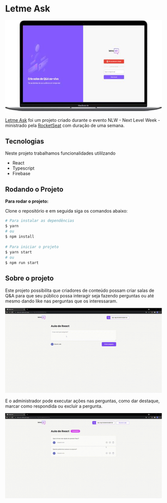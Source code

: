 # Letme Ask

![Tela Inicial do Projeto](https://github.com/NisanEduardo/nlwletmeask/blob/main/src/assets/images/image.jpg)

[Letme Ask](https://letmeask-eleite.web.app/) foi um projeto criado durante o evento NLW - Next Level Week - ministrado pela [RocketSeat](https://rocketseat.com.br/) com duração de uma semana.

## Tecnologias
Neste projeto trabalhamos funcionalidades utililzando
* React
* Typescript
* Firebase

## Rodando o Projeto
**Para rodar o projeto:**

Clone o repositório e em seguida siga os comandos abaixo:

```bash
# Para instalar as dependências
$ yarn 
# ou
$ npm install

# Para iniciar o projeto
$ yarn start
# ou
$ npm run start
```

## Sobre o projeto
Este projeto possibilita que criadores de conteúdo possam criar salas de Q&A para que seu público possa interagir seja fazendo perguntas ou até mesmo dando like nas perguntas que os interessaram.

![Letme Ask User Screen](https://github.com/NisanEduardo/nlwletmeask/blob/main/src/assets/images/user_screen.gif)

E o administrador pode executar ações nas perguntas, como dar destaque, marcar como respondida ou excluir a pergunta.

![Letme Ask Admin Screen](https://github.com/NisanEduardo/nlwletmeask/blob/main/src/assets/images/admin_screen.gif)
